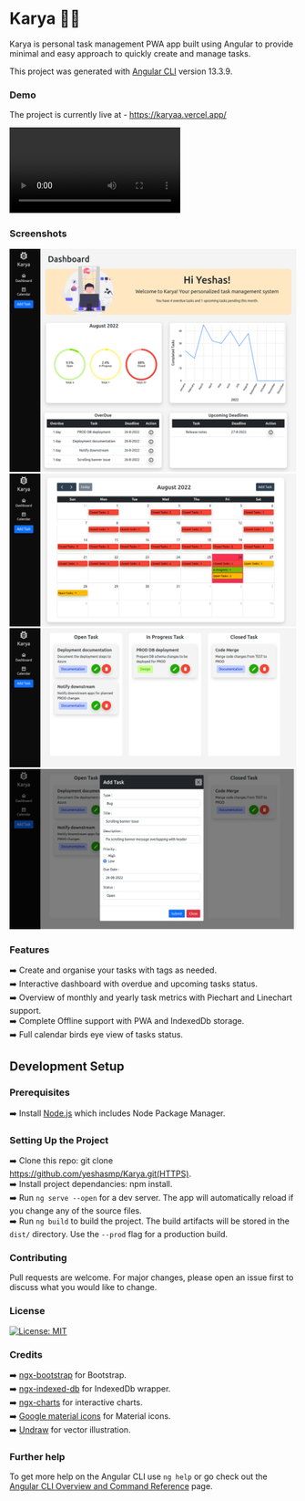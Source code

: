 # Karya :man_technologist:

Karya is personal task management PWA app built using Angular to provide minimal and easy approach to quickly create and manage tasks.

This project was generated with [Angular CLI](https://github.com/angular/angular-cli) version 13.3.9.

### Demo

The project is currently live at - https://karyaa.vercel.app/

![Demo](/Screenshots/demo.mp4)

### Screenshots

<img src="/Screenshots/dashboard.png?raw=true" alt="screenshot"> 
<img src="/Screenshots/calendar.png?raw=true" alt="screenshot">
<img src="/Screenshots/taskrecord.png?raw=true" alt="screenshot"> 
<img src="/Screenshots/addtask.png?raw=true" alt="screenshot">

### Features

:arrow_right: Create and organise your tasks with tags as needed.  
:arrow_right: Interactive dashboard with overdue and upcoming tasks status.  
:arrow_right: Overview of monthly and yearly task metrics with Piechart and Linechart support.  
:arrow_right: Complete Offline support with PWA and IndexedDb storage.  
:arrow_right: Full calendar birds eye view of tasks status.  

## Development Setup

### Prerequisites

:arrow_right: Install [Node.js](https://nodejs.org/en/) which includes Node Package Manager.

### Setting Up the Project

:arrow_right: Clone this repo: git clone https://github.com/yeshasmp/Karya.git(HTTPS).  
:arrow_right: Install project dependancies: npm install.  
:arrow_right: Run `ng serve --open` for a dev server. The app will automatically reload if you change any of the source files.  
:arrow_right: Run `ng build` to build the project. The build artifacts will be stored in the `dist/` directory. Use the `--prod` flag for a production build.  

### Contributing

Pull requests are welcome. For major changes, please open an issue first to discuss what you would like to change.

### License

[![License: MIT](https://img.shields.io/badge/License-MIT-yellow.svg)](https://github.com/yeshasmp/Karya/blob/main/LICENSE.md)

### Credits

:arrow_right: [ngx-bootstrap](https://valor-software.com/ngx-bootstrap/) for Bootstrap.  
:arrow_right: [ngx-indexed-db](https://github.com/assuncaocharles/ngx-indexed-db) for IndexedDb wrapper.  
:arrow_right: [ngx-charts](https://swimlane.github.io/ngx-charts/) for interactive charts.  
:arrow_right: [Google material icons](https://fonts.google.com/icons) for Material icons.  
:arrow_right: [Undraw](https://undraw.co/) for vector illustration.  

### Further help

To get more help on the Angular CLI use `ng help` or go check out the [Angular CLI Overview and Command Reference](https://angular.io/cli) page.
